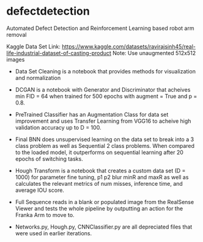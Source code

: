 # defectdetection
Automated Defect Detection and Reinforcement Learning based robot arm removal

Kaggle Data Set Link: https://www.kaggle.com/datasets/ravirajsinh45/real-life-industrial-dataset-of-casting-product
Note: Use unaugmented 512x512 images

- Data Set Cleaning is a notebook that provides methods for visualization and normalization
- DCGAN is a notebook with Generator and Discriminator that acheives min FID = 64 when trained for 500 epochs with augment = True and p = 0.8.
- PreTrained Classifier has an Augmentation Class for data set improvement and uses Transfer Learning from VGG16 to acheive high validation accuracy up to D = 100.
- Final BNN does unsupervised learning on the data set to break into a 3 class problem as well as Sequential 2 class problems. When compared to the loaded model, it outperforms on sequential learning after 20 epochs of switching tasks.
- Hough Transform is a notebook that creates a custom data set (D = 1000) for parameter fine tuning, p1 p2 blur minR and maxR as well as calculates the relevant metrics of num misses, inference time, and average IOU score.
- Full Sequence reads in a blank or populated image from the RealSense Viewer and tests the whole pipeline by outputting an action for the Franka Arm to move to.

- Networks.py, Hough.py, CNNClassifier.py are all depreciated files that were used in earlier iterations.
